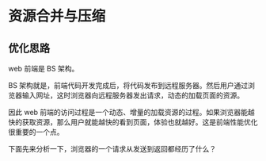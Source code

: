 # 资源合并与压缩

## 优化思路

web 前端是 BS 架构。

BS 架构就是，前端代码开发完成后，将代码发布到远程服务器。然后用户通过浏览器输入网址，这时浏览器向远程服务器发出请求，动态的加载页面的资源。

因此 web 前端的访问过程是一个动态、增量的加载资源的过程。如果浏览器能越快的获取资源，那么用户就能越快的看到页面，体验也就越好。这是前端性能优化很重要的一个点。

下面先来分析一下，浏览器的一个请求从发送到返回都经历了什么？
